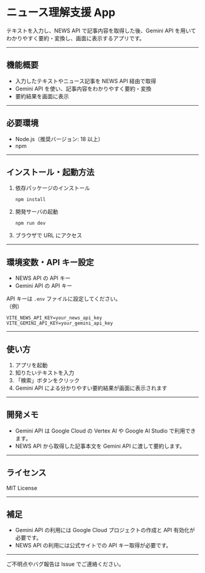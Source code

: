 # ニュース理解支援 App

テキストを入力し、NEWS API で記事内容を取得した後、Gemini API を用いてわかりやすく要約・変換し、画面に表示するアプリです。

---

## 機能概要

- 入力したテキストやニュース記事を NEWS API 経由で取得
- Gemini API を使い、記事内容をわかりやすく要約・変換
- 要約結果を画面に表示

---

## 必要環境

- Node.js（推奨バージョン: 18 以上）
- npm

---

## インストール・起動方法

1. 依存パッケージのインストール

   ```
   npm install
   ```

2. 開発サーバの起動

   ```
   npm run dev
   ```

3. ブラウザで URL にアクセス

---

## 環境変数・API キー設定

- NEWS API の API キー
- Gemini API の API キー

API キーは `.env` ファイルに設定してください。  
（例）

```
VITE_NEWS_API_KEY=your_news_api_key
VITE_GEMINI_API_KEY=your_gemini_api_key
```

---

## 使い方

1. アプリを起動
2. 知りたいテキストを入力
3. 「検索」ボタンをクリック
4. Gemini API による分かりやすい要約結果が画面に表示されます

---

## 開発メモ

- Gemini API は Google Cloud の Vertex AI や Google AI Studio で利用できます。
- NEWS API から取得した記事本文を Gemini API に渡して要約します。

---

## ライセンス

MIT License

---

## 補足

- Gemini API の利用には Google Cloud プロジェクトの作成と API 有効化が必要です。
- NEWS API の利用には公式サイトでの API キー取得が必要です。

---

ご不明点やバグ報告は Issue でご連絡ください。
